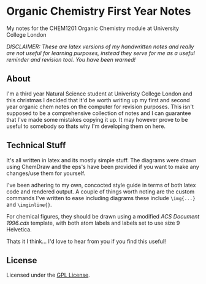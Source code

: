 Organic Chemistry First Year Notes
==================================

My notes for the CHEM1201 Organic Chemistry module at University College London

*DISCLAIMER: These are latex versions of my handwritten notes and really are not useful for learning purposes, instead they serve for me as a useful reminder and revision tool. You have been warned!*

About
-----

I'm a third year Natural Science student at Univeristy College London and this christmas I decided that it'd be worth writing up my first and second year organic chem notes on the computer for revision purposes. This isn't supposed to be a comprehensive collection of notes and I can guarantee that I've made some mistakes copying it up. It may however prove to be useful to somebody so thats why I'm developing them on here.

Technical Stuff
---------------

It's all written in latex and its mostly simple stuff. The diagrams were drawn using ChemDraw and the eps's have been provided if you want to make any changes/use them for yourself.

I've been adhering to my own, concocted style guide in terms of both latex code and rendered output. A couple of things worth noting are the custom commands I've written to ease including diagrams these include ```\img{...}``` and ```\imginline{}```.

For chemical figures, they should be drawn using a modified *ACS Document 1996.cds* template, with both atom labels and labels set to use size 9 Helvetica.

Thats it I think... I'd love to hear from you if you find this useful!


License
-------

Licensed under the [GPL License](http://www.gnu.org/licenses/gpl.html).
